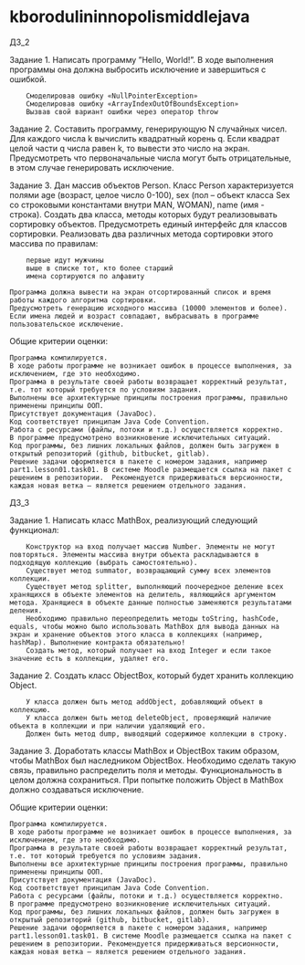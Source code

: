 # kborodulininnopolismiddlejava

ДЗ_2

Задание 1. Написать программу ”Hello, World!”. В ходе выполнения программы она должна выбросить исключение и завершиться с ошибкой.

        Смоделировав ошибку «NullPointerException»
        Смоделировав ошибку «ArrayIndexOutOfBoundsException»
        Вызвав свой вариант ошибки через оператор throw


Задание 2. Составить программу, генерирующую N случайных чисел. Для каждого числа k вычислить квадратный корень q. Если квадрат целой части q числа равен k, то вывести это число на экран. Предусмотреть что первоначальные числа могут быть отрицательные, в этом случае генерировать исключение.


Задание 3. Дан массив объектов Person. Класс Person характеризуется полями age (возраст, целое число 0-100), sex (пол – объект класса Sex со строковыми константами внутри MAN, WOMAN), name (имя - строка). Создать два класса, методы которых будут реализовывать сортировку объектов. Предусмотреть единый интерфейс для классов сортировки. Реализовать два различных метода сортировки этого массива по правилам:

        первые идут мужчины
        выше в списке тот, кто более старший
        имена сортируются по алфавиту

    Программа должна вывести на экран отсортированный список и время работы каждого алгоритма сортировки.
    Предусмотреть генерацию исходного массива (10000 элементов и более).
    Если имена людей и возраст совпадают, выбрасывать в программе пользовательское исключение.

Общие критерии оценки:

    Программа компилируется.
    В ходе работы программе не возникает ошибок в процессе выполнения, за исключением, где это необходимо.
    Программа в результате своей работы возвращает корректный результат, т.е. тот который требуется по условиям задания.
    Выполнены все архитектурные принципы построения программы, правильно применены принципы ООП.
    Присутствует документация (JavaDoc).
    Код соответствует принципам Java Code Convention.
    Работа с ресурсами (файлы, потоки и т.д.) осуществляется корректно.
    В программе предусмотрено возникновение исключительных ситуаций.
    Код программы, без лишних локальных файлов, должен быть загружен в открытый репозиторий (github, bitbucket, gitlab).
    Решение задачи оформляется в пакете с номером задания, например part1.lesson01.task01. В системе Moodle размещается ссылка на пакет с решением в репозитории.  Рекомендуется придерживаться версионности, каждая новая ветка – является решением отдельного задания.

ДЗ_3

Задание 1. Написать класс MathBox, реализующий следующий функционал:

        Конструктор на вход получает массив Number. Элементы не могут повторяться. Элементы массива внутри объекта раскладываются в подходящую коллекцию (выбрать самостоятельно).
        Существует метод summator, возвращающий сумму всех элементов коллекции.
        Существует метод splitter, выполняющий поочередное деление всех хранящихся в объекте элементов на делитель, являющийся аргументом метода. Хранящиеся в объекте данные полностью заменяются результатами деления.
        Необходимо правильно переопределить методы toString, hashCode, equals, чтобы можно было использовать MathBox для вывода данных на экран и хранение объектов этого класса в коллекциях (например, hashMap). Выполнение контракта обязательно!
        Создать метод, который получает на вход Integer и если такое значение есть в коллекции, удаляет его.


Задание 2. Создать класс ObjectBox, который будет хранить коллекцию Object.

        У класса должен быть метод addObject, добавляющий объект в коллекцию.
        У класса должен быть метод deleteObject, проверяющий наличие объекта в коллекции и при наличии удаляющий его.
        Должен быть метод dump, выводящий содержимое коллекции в строку.


Задание 3. Доработать классы MathBox и ObjectBox таким образом, чтобы MathBox был наследником ObjectBox. Необходимо сделать такую связь, правильно распределить поля и методы. Функциональность в целом должна сохраниться. При попытке положить Object в MathBox должно создаваться исключение.


Общие критерии оценки:

    Программа компилируется.
    В ходе работы программе не возникает ошибок в процессе выполнения, за исключением, где это необходимо.
    Программа в результате своей работы возвращает корректный результат, т.е. тот который требуется по условиям задания.
    Выполнены все архитектурные принципы построения программы, правильно применены принципы ООП.
    Присутствует документация (JavaDoc).
    Код соответствует принципам Java Code Convention.
    Работа с ресурсами (файлы, потоки и т.д.) осуществляется корректно.
    В программе предусмотрено возникновение исключительных ситуаций.
    Код программы, без лишних локальных файлов, должен быть загружен в открытый репозиторий (github, bitbucket, gitlab).
    Решение задачи оформляется в пакете с номером задания, например part1.lesson01.task01. В системе Moodle размещается ссылка на пакет с решением в репозитории. Рекомендуется придерживаться версионности, каждая новая ветка – является решением отдельного задания.
